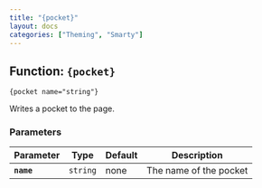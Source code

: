 ```yaml
---
title: "{pocket}"
layout: docs
categories: ["Theming", "Smarty"]
---
```


## Function: `{pocket}`

```
{pocket name="string"}
```

Writes a pocket to the page.

### Parameters

Parameter       | Type      | Default   | Description
---             | ---       | ---       | ---
__`name`__      | `string`  | none      | The name of the pocket
